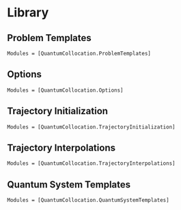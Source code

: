 #  Library

## Problem Templates
```@autodocs
Modules = [QuantumCollocation.ProblemTemplates]
```

## Options
```@autodocs
Modules = [QuantumCollocation.Options]
```

## Trajectory Initialization
```@autodocs
Modules = [QuantumCollocation.TrajectoryInitialization]
```

## Trajectory Interpolations
```@autodocs
Modules = [QuantumCollocation.TrajectoryInterpolations]
```

## Quantum System Templates
```@autodocs
Modules = [QuantumCollocation.QuantumSystemTemplates]
```